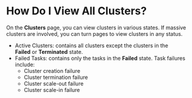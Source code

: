 # How Do I View All Clusters?<a name="EN-US_TOPIC_0125375335"></a>

On the  **Clusters**  page, you can view clusters in various states. If massive clusters are involved, you can turn pages to view clusters in any status.

-   Active Clusters: contains all clusters except the clusters in the  **Failed** or **Terminated**  state.
-   Failed Tasks: contains only the tasks in the  **Failed**  state. Task failures include:
    -   Cluster creation failure
    -   Cluster termination failure
    -   Cluster scale-out failure
    -   Cluster scale-in failure


